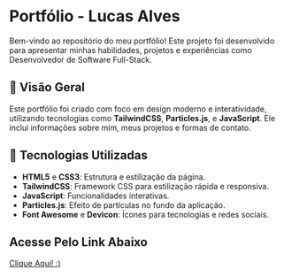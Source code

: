 # Portfólio - Lucas Alves

Bem-vindo ao repositório do meu portfólio! Este projeto foi desenvolvido para apresentar minhas habilidades, projetos e experiências como Desenvolvedor de Software Full-Stack.

## 🌟 Visão Geral

Este portfólio foi criado com foco em design moderno e interatividade, utilizando tecnologias como **TailwindCSS**, **Particles.js**, e **JavaScript**. Ele inclui informações sobre mim, meus projetos e formas de contato.

## 🚀 Tecnologias Utilizadas

- **HTML5** e **CSS3**: Estrutura e estilização da página.
- **TailwindCSS**: Framework CSS para estilização rápida e responsiva.
- **JavaScript**: Funcionalidades interativas.
- **Particles.js**: Efeito de partículas no fundo da aplicação.
- **Font Awesome** e **Devicon**: Ícones para tecnologias e redes sociais.

## Acesse Pelo Link Abaixo

[Clique Aqui! :)](https://devlucasalves.com)